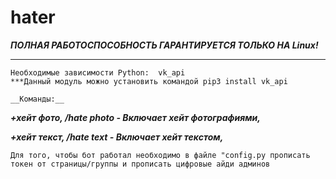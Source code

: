 # hater

***ПОЛНАЯ РАБОТОСПОСОБНОСТЬ ГАРАНТИРУЕТСЯ ТОЛЬКО НА Linux!*** <br>


___
    Необходимые зависимости Python:  vk_api
    ***Данный модуль можно установить командой pip3 install vk_api
    
    __Команды:__

___+хейт фото, /hate photo - Включает хейт фотографиями,___



___+хейт текст, /hate text - Включает хейт текстом,___



```
Для того, чтобы бот работал необходимо в файле "config.py прописать токен от страницы/группы и прописать цифровые айди админов
```
